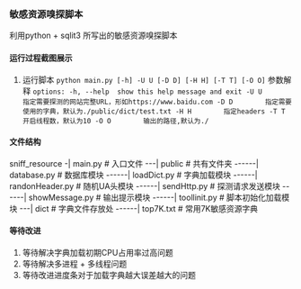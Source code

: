 ### 敏感资源嗅探脚本
利用python + sqlit3 所写出的敏感资源嗅探脚本

#### 运行过程截图展示

1. 运行脚本
   `
   python main.py [-h] -U U [-D D] [-H H] [-T T] [-O O]
   `
   参数解释 
   `
   options:
  -h, --help  show this help message and exit
  -U U        指定需要探测的网站完整URL，形如https://www.baidu.com
  -D D        指定需要使用的字典，默认为./public/dict/test.txt
  -H H        指定headers
  -T T        开启线程数，默认为10
  -O O        输出的路径,默认为./
   `

#### 文件结构
sniff_resource
-| main.py # 入口文件
---| public # 共有文件夹
------| database.py # 数据库模块
------| loadDict.py # 字典加载模块
------| randonHeader.py # 随机UA头模块
------| sendHttp.py # 探测请求发送模块
------| showMessage.py # 输出提示模块
------| toollinit.py # 脚本初始化加载模块
---| dict # 字典文件存放处
------| top7K.txt # 常用7K敏感资源字典

#### 等待改进
1. 等待解决字典加载初期CPU占用率过高问题
2. 等待解决多进程 + 多线程问题
3. 等待改进进度条对于加载字典越大误差越大的问题